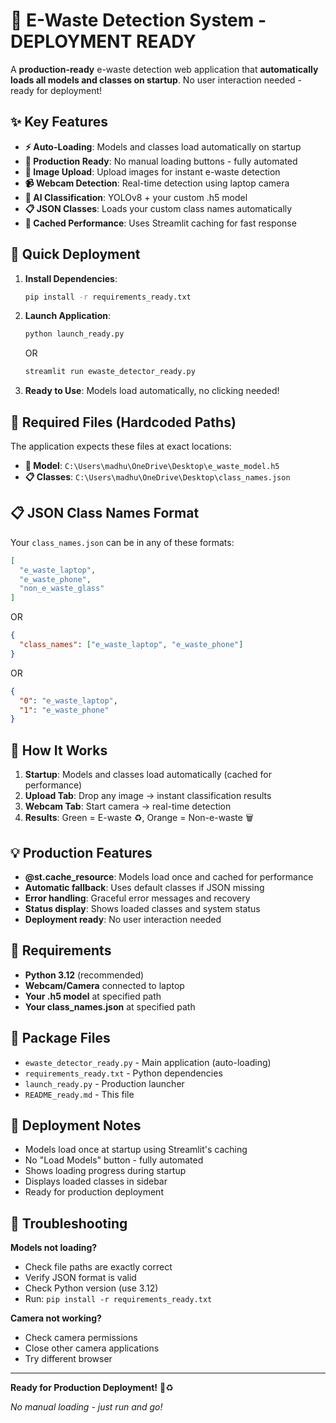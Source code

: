 # 🔋 E-Waste Detection System - DEPLOYMENT READY

A **production-ready** e-waste detection web application that **automatically loads all models and classes on startup**. No user interaction needed - ready for deployment!

## ✨ Key Features

- **⚡ Auto-Loading**: Models and classes load automatically on startup
- **🚀 Production Ready**: No manual loading buttons - fully automated
- **📁 Image Upload**: Upload images for instant e-waste detection
- **📹 Webcam Detection**: Real-time detection using laptop camera
- **🤖 AI Classification**: YOLOv8 + your custom .h5 model
- **📋 JSON Classes**: Loads your custom class names automatically
- **💨 Cached Performance**: Uses Streamlit caching for fast response

## 🚀 Quick Deployment

1. **Install Dependencies**:
   ```bash
   pip install -r requirements_ready.txt
   ```

2. **Launch Application**:
   ```bash
   python launch_ready.py
   ```
   OR
   ```bash
   streamlit run ewaste_detector_ready.py
   ```

3. **Ready to Use**: Models load automatically, no clicking needed!

## 📁 Required Files (Hardcoded Paths)

The application expects these files at exact locations:

- **🤖 Model**: `C:\Users\madhu\OneDrive\Desktop\e_waste_model.h5`
- **📋 Classes**: `C:\Users\madhu\OneDrive\Desktop\class_names.json`

## 📋 JSON Class Names Format

Your `class_names.json` can be in any of these formats:

```json
[
  "e_waste_laptop",
  "e_waste_phone", 
  "non_e_waste_glass"
]
```

OR

```json
{
  "class_names": ["e_waste_laptop", "e_waste_phone"]
}
```

OR

```json
{
  "0": "e_waste_laptop",
  "1": "e_waste_phone"
}
```

## 🎯 How It Works

1. **Startup**: Models and classes load automatically (cached for performance)
2. **Upload Tab**: Drop any image → instant classification results
3. **Webcam Tab**: Start camera → real-time detection
4. **Results**: Green = E-waste ♻️, Orange = Non-e-waste 🗑️

## 💡 Production Features

- **@st.cache_resource**: Models load once and cached for performance
- **Automatic fallback**: Uses default classes if JSON missing
- **Error handling**: Graceful error messages and recovery
- **Status display**: Shows loaded classes and system status
- **Deployment ready**: No user interaction needed

## 🔧 Requirements

- **Python 3.12** (recommended)
- **Webcam/Camera** connected to laptop
- **Your .h5 model** at specified path
- **Your class_names.json** at specified path

## 📁 Package Files

- `ewaste_detector_ready.py` - Main application (auto-loading)
- `requirements_ready.txt` - Python dependencies
- `launch_ready.py` - Production launcher
- `README_ready.md` - This file

## 🚀 Deployment Notes

- Models load once at startup using Streamlit's caching
- No "Load Models" button - fully automated
- Shows loading progress during startup
- Displays loaded classes in sidebar
- Ready for production deployment

## 🔧 Troubleshooting

**Models not loading?**
- Check file paths are exactly correct
- Verify JSON format is valid
- Check Python version (use 3.12)
- Run: `pip install -r requirements_ready.txt`

**Camera not working?**
- Check camera permissions
- Close other camera applications
- Try different browser

---

**Ready for Production Deployment!** 🔋♻️

*No manual loading - just run and go!*
